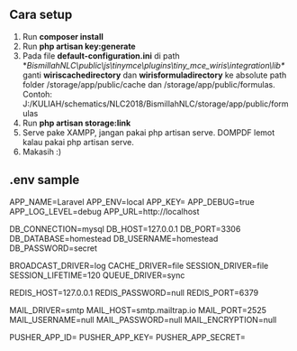 ## Cara setup
1. Run **composer install**
2. Run **php artisan key:generate**
3. Pada file **default-configuration.ini** di path **BismillahNLC\public\js\tinymce\plugins\tiny_mce_wiris\integration\lib\**
   ganti **wiriscachedirectory** dan **wirisformuladirectory** ke absolute path folder /storage/app/public/cache dan /storage/app/public/formulas.
   Contoh: J:/KULIAH/schematics/NLC2018/BismillahNLC/storage/app/public/formulas
4. Run **php artisan storage:link**
5. Serve pake XAMPP, jangan pakai php artisan serve. DOMPDF lemot kalau pakai php artisan serve.
6. Makasih :)

## .env sample
APP_NAME=Laravel
APP_ENV=local
APP_KEY=
APP_DEBUG=true
APP_LOG_LEVEL=debug
APP_URL=http://localhost

DB_CONNECTION=mysql
DB_HOST=127.0.0.1
DB_PORT=3306
DB_DATABASE=homestead
DB_USERNAME=homestead
DB_PASSWORD=secret

BROADCAST_DRIVER=log
CACHE_DRIVER=file
SESSION_DRIVER=file
SESSION_LIFETIME=120
QUEUE_DRIVER=sync

REDIS_HOST=127.0.0.1
REDIS_PASSWORD=null
REDIS_PORT=6379

MAIL_DRIVER=smtp
MAIL_HOST=smtp.mailtrap.io
MAIL_PORT=2525
MAIL_USERNAME=null
MAIL_PASSWORD=null
MAIL_ENCRYPTION=null

PUSHER_APP_ID=
PUSHER_APP_KEY=
PUSHER_APP_SECRET=
